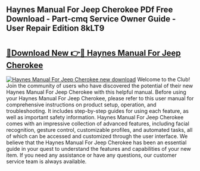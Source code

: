 ## Haynes Manual For Jeep Cherokee PDf Free Download - Part-cmq Service Owner Guide - User Repair Edition 8kLT9

# <h2><a href="http://bc84725.oget.top/?id=Haynes+Manual+For+Jeep+Cherokee">🔗Download New 👉🔴 Haynes Manual For Jeep Cherokee</a></h2>

[![Haynes Manual For Jeep Cherokee new download](https://i.imgur.com/5g1atiW.png)](http://bc84725.oget.top/?id=Haynes+Manual+For+Jeep+Cherokee)
Welcome to the Club! Join the community of users who have discovered the potential of their new Haynes Manual For Jeep Cherokee with this helpful manual. Before using your Haynes Manual For Jeep Cherokee, please refer to this user manual for comprehensive instructions on product setup, operation, and troubleshooting. It includes step-by-step guides for using each feature, as well as important safety information. Haynes Manual For Jeep Cherokee comes with an impressive collection of advanced features, including facial recognition, gesture control, customizable profiles, and automated tasks, all of which can be accessed and customized through the user interface. We believe that the Haynes Manual For Jeep Cherokee has been an essential guide in your quest to understand the features and capabilities of your new item. If you need any assistance or have any questions, our customer service team is always available.
